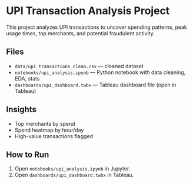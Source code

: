 # UPI Transaction Analysis Project

This project analyzes UPI transactions to uncover spending patterns, peak usage times, top merchants, and potential fraudulent activity.

## Files

- `data/upi_transactions_clean.csv` — cleaned dataset
- `notebooks/upi_analysis.ipynb` — Python notebook with data cleaning, EDA, stats
- `dashboards/upi_dashboard.twbx` — Tableau dashboard file (open in Tableau)

## Insights

- Top merchants by spend
- Spend heatmap by hour/day
- High-value transactions flagged

## How to Run

1. Open `notebooks/upi_analysis.ipynb` in Jupyter.
2. Open `dashboards/upi_dashboard.twbx` in Tableau.
